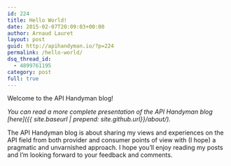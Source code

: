 ```yaml
---
id: 224
title: Hello World!
date: 2015-02-07T20:09:03+00:00
author: Arnaud Lauret
layout: post
guid: http://apihandyman.io/?p=224
permalink: /hello-world/
dsq_thread_id:
  - 4899761195
category: post
full: true
---
```

Welcome to the API Handyman blog!

*You can read a more complete presentation of the API Handyman blog [here]({{ site.baseurl | prepend: site.github.url}}/about/).*

The API Handyman blog is about sharing my views and experiences on the API field from both provider and consumer points of view with (I hope) a pragmatic and unvarnished approach.
I hope you’ll enjoy reading my posts and I’m looking forward to your feedback and comments.